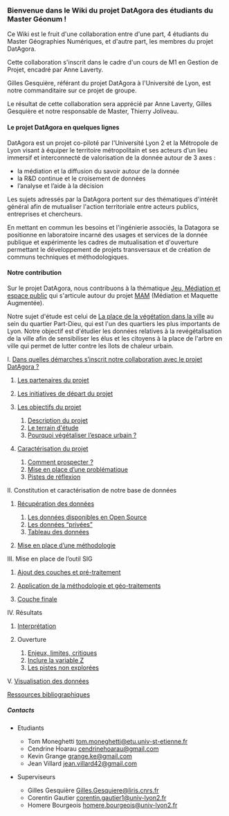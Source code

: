 

### Bienvenue dans le Wiki du projet DatAgora des étudiants du Master Géonum !

Ce Wiki est le fruit d'une collaboration entre d'une part, 4 étudiants du Master Géographies Numériques, et d'autre part, les membres du projet DatAgora.

Cette collaboration s'inscrit dans le cadre d'un cours de M1 en Gestion de Projet, encadré par Anne Laverty. 

Gilles Gesquière, référant du projet DatAgora à l'Université de Lyon, est notre commanditaire sur ce projet de groupe.

Le résultat de cette collaboration sera apprécié par Anne Laverty, Gilles Gesquière et notre responsable de Master, Thierry Joliveau.






#### Le projet DatAgora en quelques lignes





DatAgora est un projet co-piloté par l'Université Lyon 2 et la Métropole de Lyon visant à équiper le territoire métropolitain et ses acteurs d’un lieu immersif et interconnecté de valorisation de la donnée autour de 3 axes :

- la médiation et la diffusion du savoir autour de la donnée
- la R&D continue et le croisement de données
- l’analyse et l’aide à la décision

Les sujets adressés par la DatAgora portent sur des thématiques d'intérêt général afin de mutualiser l'action territoriale entre acteurs publics, entreprises et chercheurs.

En mettant en commun les besoins et l'ingénierie associés, la Datagora se positionne en laboratoire incarné des usages et services de la donnée publique et expérimente les cadres de mutualisation et d'ouverture permettant le développement de projets transversaux et de création de communs techniques et méthodologiques.





#### Notre contribution 




Sur le projet DatAgora, nous contribuons à la thématique [Jeu, Médiation et espace public](/game-mediation-and-public-space.html) qui s'articule autour du projet  [MAM](https://imu.universite-lyon.fr/animation-scientifique/animation-scientifique/projet-mam-maquette-augmentee-pour-la-mediation/) (Médiation et Maquette Augmentée). 


Notre sujet d'étude est celui de [La place de la végétation dans la ville](/Vegetalization-Project.html) au sein du quartier Part-Dieu, qui est l'un des quartiers les plus importants de Lyon. Notre objectif est d'étudier les données relatives à la revégétalisation de la ville afin de sensibiliser les élus et les citoyens à la place de l'arbre en ville qui permet de lutter contre les îlots de chaleur urbain.





 I. [Dans quelles démarches s’inscrit notre collaboration avec le projet DatAgora ?](Demarche_projet)

   1. [Les partenaires du projet](Partenaires_projet)

   2. [Les initiatives de départ du projet](Initiatives_projet)
       
   3. [Les objectifs du projet](Objectifs_projet)
   
       1. [Description du projet](Description_projet)
       2. [Le terrain d'étude](Territoire_etude)
       3. [Pourquoi végétaliser l’espace urbain ?](Vegetaliser_urbain)
        
   4. [Caractérisation du projet](Caracterisation_projet)
   
       1. [Comment prospecter ?](Prospection)
       1. [Mise en place d’une problématique](Problematique)
       1. [Pistes de réflexion](Reflexions)
       
       
       
II. Constitution et caractérisation de notre base de données

   1. [Récupération des données](Recuperation_donnees)
   
       1. [Les données disponibles en Open Source](Donnees_opensource)
       1. [Les données “privées”](donnees_privees)
       1. [Tableau des données](tableau_donnees)
       
   2. [Mise en place d’une méthodologie](Methodologie)
   
   
III. Mise en place de l’outil SIG

   1. [Ajout des couches et pré-traitement](Pre_traitement_donnee)
   
   1. [Application de la méthodologie et géo-traitements](Geotraitements)
   
   1. [Couche finale](Couche_finale)
   
   
IV. Résultats

   1. [Interprétation](Interpretation_resultats)
   
   1. Ouverture

       1. [Enjeux, limites, critiques](Enjeux_limites_critiques)
       1. [Inclure la variable Z](Variable_Z)
       1. [Les pistes non explorées](Pistes_non_explorees)
   
   
V. [Visualisation des données](Visualisation_donnee)


[Ressources bibliographiques](Bibliographie)




##### Contacts

 * Etudiants
   * Tom Moneghetti tom.moneghetti@etu.univ-st-etienne.fr
   * Cendrine Hoarau cendrinehoarau@gmail.com
   * Kevin Grange grange.ke@gmail.com
   * Jean Villard jean.villard42@gmail.com

 * Superviseurs
   * Gilles Gesquière Gilles.Gesquiere@liris.cnrs.fr
   * Corentin Gautier corentin.gautier1@univ-lyon2.fr
   * Homere Bourgeois homere.bourgeois@univ-lyon2.fr
